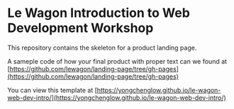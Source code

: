 # Le Wagon Introduction to Web Development Workshop

This repository contains the skeleton for a product landing page.

A sameple code of how your final product with proper text can we found at [https://github.com/lewagon/landing-page/tree/gh-pages](https://github.com/lewagon/landing-page/tree/gh-pages)

You can view this template at [https://yongchenglow.github.io/le-wagon-web-dev-intro/](https://yongchenglow.github.io/le-wagon-web-dev-intro/)
